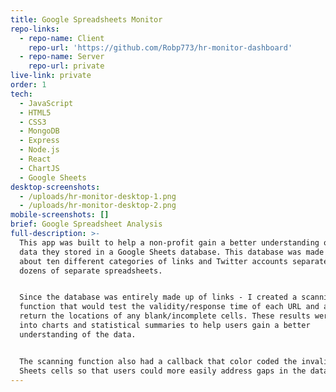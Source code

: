 ```yaml
---
title: Google Spreadsheets Monitor
repo-links:
  - repo-name: Client
    repo-url: 'https://github.com/Robp773/hr-monitor-dashboard'
  - repo-name: Server
    repo-url: private
live-link: private
order: 1
tech:
  - JavaScript
  - HTML5
  - CSS3
  - MongoDB
  - Express
  - Node.js
  - React
  - ChartJS
  - Google Sheets
desktop-screenshots:
  - /uploads/hr-monitor-desktop-1.png
  - /uploads/hr-monitor-desktop-2.png
mobile-screenshots: []
brief: Google Spreadsheet Analysis
full-description: >-
  This app was built to help a non-profit gain a better understanding of the
  data they stored in a Google Sheets database. This database was made up of
  about ten different categories of links and Twitter accounts separated by
  dozens of separate spreadsheets. 


  Since the database was entirely made up of links - I created a scanning
  function that would test the validity/response time of each URL and also
  return the locations of any blank/incomplete cells. These results were fed
  into charts and statistical summaries to help users gain a better
  understanding of the data. 


  The scanning function also had a callback that color coded the invalid Google
  Sheets cells so that users could more easily address gaps in the data.
---
```


